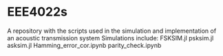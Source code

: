 # EEE4022s
A repository with the scripts used in the simulation and implementation of an acoustic transmission system
Simulations include:
FSKSIM.jl
psksim.jl
asksim.jl
Hamming_error_cor.ipynb
parity_check.ipynb
